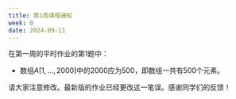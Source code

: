 ```yaml
---
title: 第1周课程通知
week: 0
date: 2024-09-11
---
```


在第一周的平时作业的第1题中：

- 数组$A[1,\ldots,2000]$中的$2000$应为$500$，即数组一共有$500$个元素。

请大家注意修改。最新版的作业已经更改这一笔误。感谢同学们的反馈！

